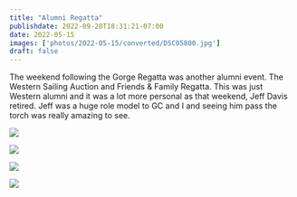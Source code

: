 ```yaml
---
title: "Alumni Regatta"
publishdate: 2022-09-20T18:31:21-07:00
date: 2022-05-15
images: ['photos/2022-05-15/converted/DSC05800.jpg']
draft: false
---
```


The weekend following the Gorge Regatta was another alumni event.  The Western Sailing Auction and Friends & Family Regatta.  This was just Western alumni and it was a lot more personal as that weekend, Jeff Davis retired.  Jeff was a huge role model to GC and I and seeing him pass the torch was really amazing to see.

![](../photos/2022-05-15/converted/DSC05800.jpg)

![](../photos/2022-05-15/converted/DSC05805.jpg)

![](../photos/2022-05-15/converted/DSC05813.jpg)

![](../photos/2022-05-15/converted/DSC05817.jpg)